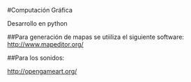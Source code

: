 #Computación Gráfica

Desarrollo en python 


##Para generación de mapas se utiiliza el siguiente software:
http://www.mapeditor.org/


##Para los sonidos:

http://opengameart.org/

